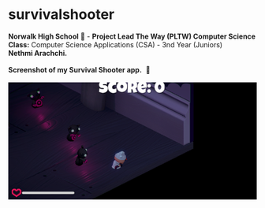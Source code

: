 # survivalshooter
<b>Norwalk High School</b> :school: - <b>Project Lead The Way (PLTW) Computer Science</b><br>
<b>Class:</b> Computer Science Applications (CSA) - 3nd Year (Juniors)<br>
<b>Nethmi Arachchi.</b><br><br>
<b>Screenshot of my Survival Shooter app.</b>&nbsp;&nbsp;:dolphin:<br><br>
![Alt text](https://github.com/Princessbvbbles/survivalshooter/blob/master/Capture.PNG "Start Screen")
<br><br>
